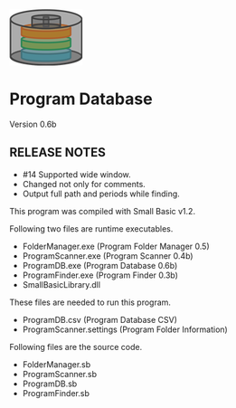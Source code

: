 ![](img/ProgramDBIcon.png)

# Program Database

Version 0.6b

## RELEASE NOTES

- #14 Supported wide window. 
- Changed not only for comments. 
- Output full path and periods while finding.

This program was compiled with Small Basic v1.2.

Following two files are runtime executables.
- FolderManager.exe  (Program Folder Manager 0.5)
- ProgramScanner.exe (Program Scanner 0.4b)
- ProgramDB.exe      (Program Database 0.6b)
- ProgramFinder.exe  (Program Finder 0.3b)
- SmallBasicLibrary.dll

These files are needed to run this program.
- ProgramDB.csv           (Program Database CSV)
- ProgramScanner.settings (Program Folder Information)

Following files are the source code.
- FolderManager.sb
- ProgramScanner.sb
- ProgramDB.sb
- ProgramFinder.sb
